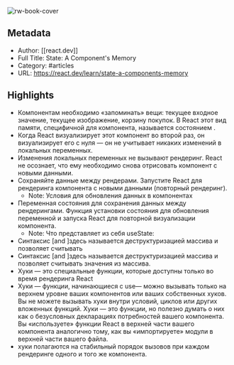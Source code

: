 ![rw-book-cover](https://readwise-assets.s3.amazonaws.com/static/images/article2.74d541386bbf.png)

## Metadata
- Author: [[react.dev]]
- Full Title: State: A Component's Memory
- Category: #articles
- URL: https://react.dev/learn/state-a-components-memory

## Highlights
- Компонентам необходимо «запоминать» вещи: текущее входное значение, текущее изображение, корзину покупок. В React этот вид памяти, специфичной для компонента, называется состоянием .
- Когда React визуализирует этот компонент во второй раз, он визуализирует его с нуля — он не учитывает никаких изменений в локальных переменных.
- Изменения локальных переменных не вызывают рендеринг. React не осознает, что ему необходимо снова отрисовать компонент с новыми данными.
- Сохраняйте данные между рендерами.
  Запустите React для рендеринга компонента с новыми данными (повторный рендеринг).
    - Note: Условия для обновления данных в компонентах
- Переменная состояния для сохранения данных между рендерингами.
  Функция установки состояния для обновления переменной и запуска React для повторной визуализации компонента.
    - Note: Что представляет из себя useState:
- Синтаксис [and ]здесь называется деструктуризацией массива и позволяет считывать
- Синтаксис [and ]здесь называется деструктуризацией массива и позволяет считывать значения из массива.
- Хуки — это специальные функции, которые доступны только во время рендеринга React
- Хуки — функции, начинающиеся с use— можно вызывать только на верхнем уровне ваших компонентов или ваших собственных хуков. Вы не можете вызывать хуки внутри условий, циклов или других вложенных функций. Хуки — это функции, но полезно думать о них как о безусловных декларациях потребностей вашего компонента. Вы «используете» функции React в верхней части вашего компонента аналогично тому, как вы «импортируете» модули в верхней части вашего файла.
- хуки полагаются на стабильный порядок вызовов при каждом рендеринге одного и того же компонента.

